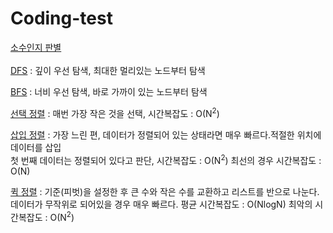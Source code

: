 # Coding-test
[소수인지 판별](./1.java) <br><br>
[DFS](./dfs.java) : 깊이 우선 탐색, 최대한 멀리있는 노드부터 탐색 <br>

[BFS](./bfs.java) : 너비 우선 탐색, 바로 가까이 있는 노드부터 탐색<br>

[선택 정렬](./Select_sort.java) : 매번 가장 작은 것을 선택, 시간복잡도 : O(N<sup>2</sup>)<br>

[삽입 정렬](./Insert_sort.java) : 가장 느린 편, 데이터가 정렬되어 있는 상태라면 매우 빠르다.적절한 위치에 데이터를 삽입<br> 첫 번째 데이터는 정렬되어 있다고 판단, 시간복잡도 : O(N<sup>2</sup>) 최선의 경우 시간복잡도 : O(N)

[퀵 정렬](./Quick_sort.java) : 기준(피벗)을 설정한 후 큰 수와 작은 수를 교환하고 리스트를 반으로 나눈다. 데이터가 무작위로 되어있을 경우 매우 빠르다. 평균 시간복잡도 : O(NlogN) 최악의 시간복잡도 : O(N<sup>2</sup>)
